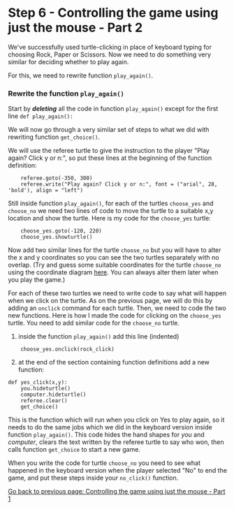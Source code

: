 # Step 6 - Controlling the game using just the mouse - Part 2

We've successfully used turtle-clicking in place of keyboard typing for choosing Rock, Paper or Scissors. Now we need to do something very similar for deciding whether to play again.

For this, we need to rewrite function ```play_again()```.

### Rewrite the function ```play_again()```

Start by _**deleting**_ all the code in function ```play_again()``` except for the first line ```def play_again():```

We will now go through a very similar set of steps to what we did with rewriting function ```get_choice()```.

We will use the referee turtle to give the instruction to the player "Play again? Click y or n:", so put these lines at the beginning of the function definition:
```
    referee.goto(-350, 300)
    referee.write("Play again? Click y or n:", font = ("arial", 28, 'bold'), align = "left")
```
Still inside function ```play_again()```, for each of the turtles ```choose_yes``` and ```choose_no``` we need two lines of code to move the turtle to a suitable x,y location and show the turtle. Here is my code for the ```choose_yes``` turtle:
```
    choose_yes.goto(-120, 220)
    choose_yes.showturtle()
```
Now add two similar lines for the turtle ```choose_no``` but you will have to alter the x and y coordinates so you can see the two turtles separately with no overlap. (Try and guess some suitable coordinates for the turtle ```choose_no``` using the coordinate diagram [here](../Step1-Make-Turtles/screen_grid.png). You can always alter them later when you play the game.)

For each of these two turtles we need to write code to say what will happen when we click on the turtle. As on the previous page, we will do this by adding an ```onclick``` command for each turtle. Then, we need to code the two new functions. Here is how I made the code for clicking on the ```choose_yes``` turtle. You need to add similar code for the ```choose_no``` turtle.
1. inside the function ```play_again()``` add this line (indented)
```
    choose_yes.onclick(rock_click)
```
2. at the end of the section containing function definitions add a new function:
```
def yes_click(x,y):
    you.hideturtle()
    computer.hideturtle()
    referee.clear()
    get_choice()
```
This is the function which will run when you click on Yes to play again, so it needs to do the same jobs which we did in the keyboard version inside function ```play_again()```. This code hides the hand shapes for *you* and *computer*, clears the text written by the referee turtle to say who won, then calls function ```get_choice``` to start a new game.

When you write the code for turtle ```choose_no``` you need to see what happened in the keyboard version when the player selected "No" to end the game, and put these steps inside your ```no_click()``` function.



[Go back to previous page: Controlling the game using just the mouse - Part 1](README.md)
